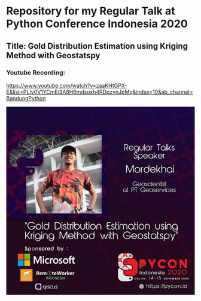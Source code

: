 # Repository for my Regular Talk at Python Conference Indonesia 2020
## Title: Gold Distribution Estimation using Kriging Method with Geostatspy

### Youtube Recording:</br>
https://www.youtube.com/watch?v=zaaKHtGPX-E&list=PLIv0V1YCmEi3A6H6mdsoxh4RDpzvnJpMq&index=10&ab_channel=BandungPython

![](images/poster.jpeg)
